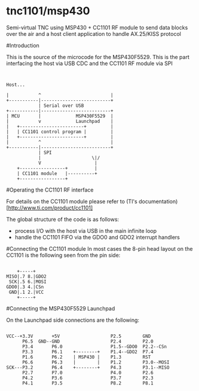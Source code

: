   tnc1101/msp430
=======

Semi-virtual TNC using MSP430 + CC1101 RF module to send data blocks over the air and a host client application to handle AX.25/KISS protocol

#Introduction

This is the source of the microcode for the MSP430F5529. This is the part interfacing the host via USB CDC and the CC1101 RF module via SPI

 <pre><code>

Host...

|           ^                          |
+-----------|--------------------------+
            | Serial over USB
+-----------|--------------------------+
| MCU       |             MSP430F5529  |
|           v             Launchpad    |
|   +------------------------+         |
|   | CC1101 control program |         |
|   +------------------------+         |
|           ^                          |
+-----------|--------------------------+
            | SPI
            |                   \|/
            V                    |
    +-----------------+          |
    | CC1101 module   |----------+
    +-----------------+
</code></pre>

#Operating the CC1101 RF interface

For details on the CC1101 module please refer to (TI's documentation)[http://www.ti.com/product/cc1101]

The global structure of the code is as follows:
  - process I/O with the host via USB in the main infinite loop
  - handle the CC1101 FIFO via the GDO0 and GDO2 interrupt handlers 


#Connecting the CC1101 module
In most cases the 8-pin head layout on the CC1101 is the following seen from the pin side:
 <pre><code>
    +-----+
MISO|.7 8.|GDO2
 SCK|.5 6.|MOSI
GDO0|.3 4.|CSn
 GND|.1 2.|VCC
    +-----+
</code></pre>

#Connecting the MSP430F5529 Launchpad

On the Launchpad side connections are the following:

<pre><code>
VCC--+3.3V       +5V                   P2.5        GND
      P6.5  GND--GND                   P2.4        P2.0
      P3.4       P6.0                  P1.5--GDO0  P2.2--CSn
      P3.3       P6.1    +--------+    P1.4--GDO2  P7.4
      P1.6       P6.2    | MSP430 |    P1.3        RST
      P6.6       P6.3    |        |    P1.2        P3.0--MOSI
SCK---P3.2       P6.4    +--------+    P4.3        P3.1--MISO
      P2.7       P7.0                  P4.0        P2.6
      P4.2       P3.6                  P3.7        P2.3
      P4.1       P3.5                  P8.2        P8.1
</code></pre>


